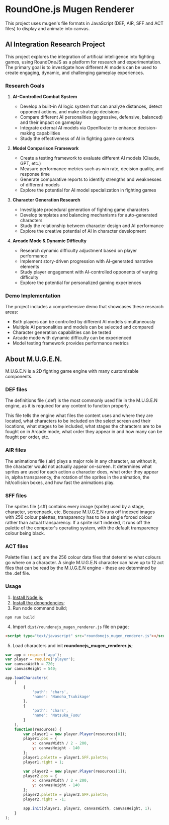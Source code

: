 # RoundOne.js Mugen Renderer

This project uses mugen's file formats in JavaScript (DEF, AIR, SFF and ACT files) to display and animate into canvas.

## AI Integration Research Project

This project explores the integration of artificial intelligence into fighting games, using RoundOneJS as a platform for research and experimentation. The primary goal is to investigate how different AI models can be used to create engaging, dynamic, and challenging gameplay experiences.

### Research Goals

1. **AI-Controlled Combat System**
   - Develop a built-in AI logic system that can analyze distances, detect opponent actions, and make strategic decisions
   - Compare different AI personalities (aggressive, defensive, balanced) and their impact on gameplay
   - Integrate external AI models via OpenRouter to enhance decision-making capabilities
   - Study the effectiveness of AI in fighting game contexts

2. **Model Comparison Framework**
   - Create a testing framework to evaluate different AI models (Claude, GPT, etc.)
   - Measure performance metrics such as win rate, decision quality, and response time
   - Generate comparative reports to identify strengths and weaknesses of different models
   - Explore the potential for AI model specialization in fighting games

3. **Character Generation Research**
   - Investigate procedural generation of fighting game characters
   - Develop templates and balancing mechanisms for auto-generated characters
   - Study the relationship between character design and AI performance
   - Explore the creative potential of AI in character development

4. **Arcade Mode & Dynamic Difficulty**
   - Research dynamic difficulty adjustment based on player performance
   - Implement story-driven progression with AI-generated narrative elements
   - Study player engagement with AI-controlled opponents of varying difficulty
   - Explore the potential for personalized gaming experiences

### Demo Implementation

The project includes a comprehensive demo that showcases these research areas:
- Both players can be controlled by different AI models simultaneously
- Multiple AI personalities and models can be selected and compared
- Character generation capabilities can be tested
- Arcade mode with dynamic difficulty can be experienced
- Model testing framework provides performance metrics

## About M.U.G.E.N.

M.U.G.E.N is a 2D fighting game engine with many customizable components.

### DEF files

The definitions file (.def) is the most commonly used file in the M.U.G.E.N engine, as it is required for any content to function properly.

This file tells the engine what files the content uses and where they are located, what characters to be included on the select screen and their locations, what stages to be included, what stages the characters are to be fought on in Arcade mode, what order they appear in and how many can be fought per order, etc. 

### AIR files

The animations file (.air) plays a major role in any character, as without it, the character would not actually appear on-screen. It determines what sprites are used for each action a character does, what order they appear in, alpha transparency, the rotation of the sprites in the animation, the hit/collision boxes, and how fast the animations play. 

### SFF files

The sprites file (.sff) contains every image (sprite) used by a stage, character, screenpack, etc. Because M.U.G.E.N runs off indexed images with 256 colour palettes, transparency has to be a single forced colour rather than actual transparency. If a sprite isn't indexed, it runs off the palette of the computer's operating system, with the default transparency colour being black. 

### ACT files

Palette files (.act) are the 256 colour data files that determine what colours go where on a character. A single M.U.G.E.N character can have up to 12 act files that can be read by the M.U.G.E.N engine - these are determined by the .def file. 

### Usage

1. [Install Node.js](https://nodejs.org/en/download/package-manager/);
2. [Install the dependencies](https://docs.npmjs.com/cli/install);
3. Run node command build;
```
npm run build
```
4. Import `dist/roundonejs_mugen_renderer.js` file on page;
```html
<script type="text/javascript" src="roundonejs_mugen_renderer.js"></script>
```
5. Load characters and init **roundonejs_mugen_renderer.js**;
```js
var app = require('app');
var player = require('player');
var canvasWidth = 720;
var canvasHeight = 540;

app.loadCharacters(
    [
        {
            'path': 'chars',
            'name': 'Nanoha_Tsukikage'
        },
        {
            'path': 'chars',
            'name': 'Natsuka_Fuou'
        }
    ],
    function(resources) {
        var player1 = new player.Player(resources[0]);
        player1.pos = {
            x: canvasWidth / 2 - 200,
            y: canvasHeight - 140
        };
        player1.palette = player1.SFF.palette;
        player1.right = 1;

        var player2 = new player.Player(resources[1]);
        player2.pos = {
            x: canvasWidth / 2 + 200,
            y: canvasHeight - 140
        };
        player2.palette = player2.SFF.palette;
        player2.right = -1;

        app.init(player1, player2, canvasWidth, canvasHeight, 1);
    }
);
```
